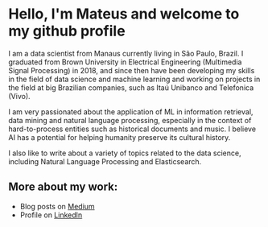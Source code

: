 # Hello, I'm Mateus and welcome to my github profile

I am a data scientist from Manaus currently living in São Paulo, Brazil. I graduated from Brown University in Electrical Engineering (Multimedia Signal Processing) in 2018, and since then have been developing my skills in the field of data science and machine learning and working on projects in the field at big Brazilian companies, such as Itaú Unibanco and Telefonica (Vivo).

I am very passionated about the application of ML in information retrieval, data mining and natural language processing, especially in the context of hard-to-process entities such as historical documents and music. I believe AI has a potential for helping humanity preserve its cultural history.

I also like to write about a variety of topics related to the data science, including Natural Language Processing and Elasticsearch.

## More about my work:
- Blog posts on [Medium](https://medium.com/@mateuspicanco)
- Profile on [LinkedIn](https://www.linkedin.com/in/mateuspicanco/)
